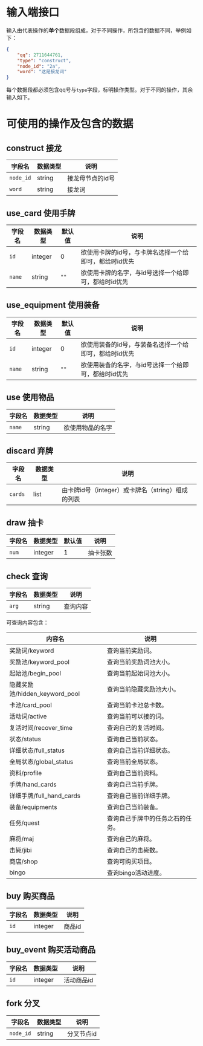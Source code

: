 # 输入端接口

输入由代表操作的**单个**数据段组成，对于不同操作，所包含的数据不同，举例如下：

```json
{
    "qq": 2711644761,
    "type": "construct",
    "node_id": "2a",
    "word": "这是接龙词"
}
```

每个数据段都必须包含qq号与`type`字段，标明操作类型。对于不同的操作，其余输入如下。

# 可使用的操作及包含的数据

## construct 接龙

| 字段名 | 数据类型 | 说明 |
| ----- | ------- | ---- |
| `node_id` | string | 接龙母节点的id号 |
| `word` | string | 接龙词 |

## use_card 使用手牌

| 字段名 | 数据类型 | 默认值 | 说明 |
| ----- | ------- | ---- | ---- |
| `id` | integer | 0 | 欲使用卡牌的id号，与卡牌名选择一个给即可，都给时id优先 |
| `name` | string | `""` | 欲使用卡牌的名字，与id号选择一个给即可，都给时id优先 |

## use_equipment 使用装备

| 字段名 | 数据类型 | 默认值 | 说明 |
| ----- | ------- | ---- | ---- |
| `id` | integer | 0 | 欲使用装备的id号，与装备名选择一个给即可，都给时id优先 |
| `name` | string | `""` | 欲使用装备的名字，与id号选择一个给即可，都给时id优先 |

## use 使用物品

| 字段名 | 数据类型 | 说明 |
| ----- | ------- | ---- |
| `name` | string | 欲使用物品的名字 |

## discard 弃牌

| 字段名 | 数据类型 | 说明 |
| ----- | ------- | ---- |
| `cards` | list | 由卡牌id号（integer）或卡牌名（string）组成的列表 |

## draw 抽卡

| 字段名 | 数据类型 | 默认值 | 说明 |
| ----- | ------- | ---- | ---- |
| `num` | integer | 1 | 抽卡张数 |

## check 查询

| 字段名 | 数据类型 | 说明 |
| ----- | ------- | ---- |
| `arg` | string | 查询内容 |

可查询内容包含：

| 内容名 | 说明 |
| ----- | --- |
| 奖励词/keyword | 查询当前奖励词。 |
| 奖励池/keyword_pool | 查询当前奖励词池大小。 |
| 起始池/begin_pool | 查询当前起始词池大小。 |
| 隐藏奖励池/hidden_keyword_pool | 查询当前隐藏奖励池大小。 |
| 卡池/card_pool | 查询当前卡池总卡数。 |
| 活动词/active | 查询当前可以接的词。 |
| 复活时间/recover_time | 查询自己的复活时间。 |
| 状态/status | 查询自己当前状态。 |
| 详细状态/full_status | 查询自己当前详细状态。 |
| 全局状态/global_status | 查询当前全局状态。 |
| 资料/profile | 查询自己当前资料。 |
| 手牌/hand_cards | 查询自己当前手牌。 |
| 详细手牌/full_hand_cards | 查询自己当前详细手牌。 |
| 装备/equipments | 查询自己当前装备。 |
| 任务/quest | 查询自己手牌中的任务之石的任务。 |
| 麻将/maj | 查询自己的麻将。 |
| 击毙/jibi | 查询自己的击毙数。 |
| 商店/shop | 查询可购买项目。 |
| bingo | 查询bingo活动进度。 |

## buy 购买商品

| 字段名 | 数据类型 | 说明 |
| ----- | ------- | ---- |
| `id` | integer | 商品id |

## buy_event 购买活动商品

| 字段名 | 数据类型 | 说明 |
| ----- | ------- | ---- |
| `id` | integer | 活动商品id |

## fork 分叉

| 字段名 | 数据类型 | 说明 |
| ----- | ------- | ---- |
| `node_id` | string | 分叉节点id |
